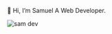  👋 Hi, I’m Samuel A Web Developer.

![sam dev](https://github.com/sammy6378/sammy6378/assets/143026733/83316888-2a0a-4c03-9fb9-de1ce70241d7)


